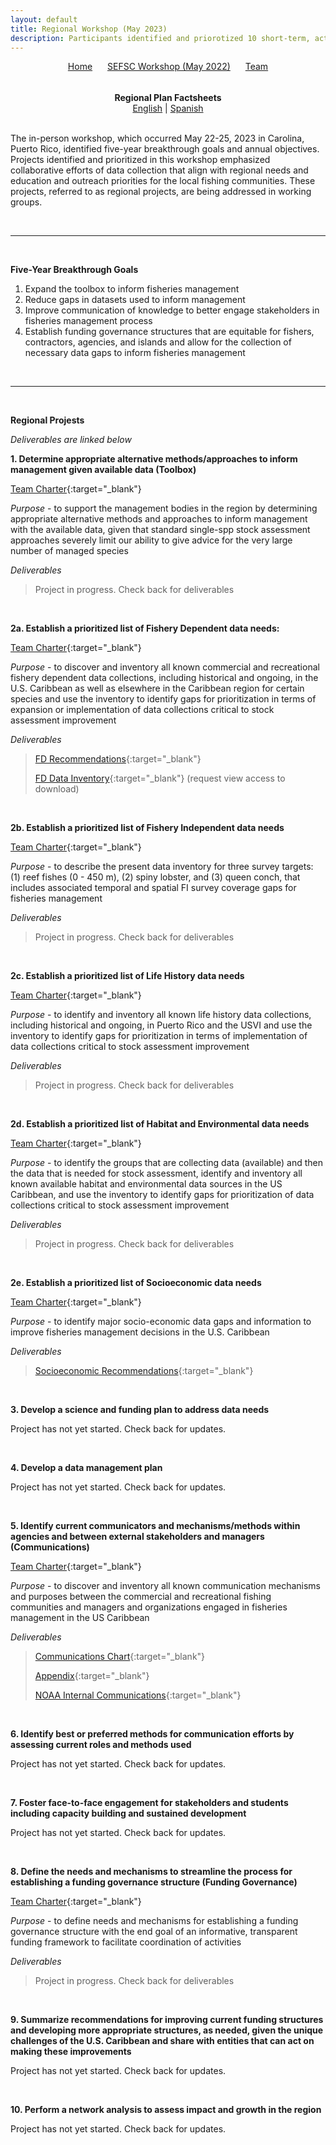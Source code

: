 ```yaml
---
layout: default
title: Regional Workshop (May 2023)
description: Participants identified and priorotized 10 short-term, actionable projects nested under 4 five-year breakthrough goals
---
```


<!-- navigation.html -->
<div style="text-align: center; margin-bottom: 1rem;">
  <a href="./" style="margin-right: 20px; ">Home</a>
  <a href="SEFSC.html" style="margin-right: 20px;">SEFSC Workshop (May 2022)</a>
  <a href="Team.html">Team</a>
</div>

<br>

<center><b>
  Regional Plan Factsheets
</b></center>

<div style="text-align: center;">
  <a href="/SFD-CFB-Caribbean-Strategic-Planning/assets/Factsheet_RegionalPlan_English.pdf" target="_blank">English</a> | <a href="/SFD-CFB-Caribbean-Strategic-Planning/assets/Factsheet_RegionalPlan_Spanish.pdf" target="_blank">Spanish</a>
</div>

<br>

The in-person workshop, which occurred May 22-25, 2023 in Carolina, Puerto Rico, identified five-year breakthrough goals and annual objectives. Projects identified and prioritized in this workshop emphasized collaborative efforts of data collection that align with regional needs and education and outreach priorities for the local fishing communities. These projects, referred to as regional projects, are being addressed in working groups.

<br>

* * *

<br>

**Five-Year Breakthrough Goals**

1. Expand the toolbox to inform fisheries management
2. Reduce gaps in datasets used to inform management
3. Improve communication of knowledge to better engage stakeholders in fisheries management process
4. Establish funding governance structures that are equitable for fishers, contractors, agencies, and islands and allow for the collection of necessary data gaps to inform fisheries management

<br>

* * *

<br>

**Regional Projests**

*Deliverables are linked below*

**1. Determine appropriate alternative methods/approaches to inform management given available data (Toolbox)**

[Team Charter](assets/TC_Toolbox.pdf){:target="_blank"}

*Purpose* - to support the management bodies in the region by determining appropriate alternative methods and approaches to inform management with the available data, given that standard single-spp stock assessment approaches severely limit our ability to give advice for the very large number of managed species

*Deliverables*

> Project in progress. Check back for deliverables

<br>

**2a. Establish a prioritized list of Fishery Dependent data needs:**

[Team Charter](assets/TC_FD.pdf){:target="_blank"} 

*Purpose* - to discover and inventory all known commercial and recreational fishery dependent data collections, including historical and ongoing, in the U.S. Caribbean as well as elsewhere in the Caribbean region for certain species and use the inventory to identify gaps for prioritization in terms of expansion or implementation of data collections critical to stock assessment improvement

*Deliverables*

> [FD Recommendations](assets/CSP_FD_Recommendations_2025.pdf){:target="_blank"}
> 
> [FD Data Inventory](https://docs.google.com/spreadsheets/d/1ZwjcioiZiMqN0lFWoqVVwzZWmNhbQlJ1WWbwds-e5f8/edit?gid=94681785#gid=94681785){:target="_blank"} (request view access to download)

<br>

**2b. Establish a prioritized list of Fishery Independent data needs**

[Team Charter](assets/TC_FI.pdf){:target="_blank"} 

*Purpose* - to describe the present data inventory for three survey targets: (1) reef fishes (0 - 450 m), (2) spiny lobster, and (3) queen conch, that includes associated temporal and spatial FI survey coverage gaps for fisheries management

*Deliverables*

> Project in progress. Check back for deliverables

<br>

**2c. Establish a prioritized list of Life History data needs**

[Team Charter](assets/TC_LifeHistory.pdf){:target="_blank"} 

*Purpose* - to identify and inventory all known life history data collections, including historical and ongoing, in Puerto Rico and the USVI and use the inventory to identify gaps for prioritization in terms of implementation of data collections critical to stock assessment improvement

*Deliverables*

> Project in progress. Check back for deliverables

<br>

**2d. Establish a prioritized list of Habitat and Environmental data needs**

[Team Charter](assets/TC_HabitatEnvironmental.pdf){:target="_blank"} 

*Purpose* - to identify the groups that are collecting data (available) and then the data that is needed for stock assessment, identify and inventory all known available habitat and environmental data sources in the US Caribbean, and use the inventory to identify gaps for prioritization of data collections critical to stock assessment improvement 

*Deliverables*

> Project in progress. Check back for deliverables

<br>

**2e. Establish a prioritized list of Socioeconomic data needs**

[Team Charter](assets/TC_Socioeconomic.pdf){:target="_blank"} 

*Purpose* - to identify major socio-economic data gaps and information to improve fisheries management decisions in the U.S. Caribbean

*Deliverables*

> [Socioeconomic Recommendations](assets/CSP_SocioeconomicRecommendations_2024.pdf){:target="_blank"}

<br>

**3. Develop a science and funding plan to address data needs**

Project has not yet started. Check back for updates.

<br>

**4. Develop a data management plan**

Project has not yet started. Check back for updates.

<br>

**5. Identify current communicators and mechanisms/methods within agencies and between external stakeholders and managers (Communications)**

[Team Charter](assets/TC_Communications.pdf){:target="_blank"} 

*Purpose* - to discover and inventory all known communication mechanisms and purposes between the commercial and recreational fishing communities and managers and organizations engaged in fisheries management in the US Caribbean

*Deliverables*

> [Communications Chart](assets/Caribbean_Communications_Chart_2024.pdf){:target="_blank"}
> 
> [Appendix](assets/CSP_CommunicationsAppendix_2024.pdf){:target="_blank"}
> 
> [NOAA Internal Communications](assets/CSP_CommunicationsNOAAInternal_2024.pdf){:target="_blank"}

<br>

**6. Identify best or preferred methods for communication efforts by assessing current roles and methods used**

Project has not yet started. Check back for updates.

<br>

**7. Foster face-to-face engagement for stakeholders and students including capacity building and sustained development**

Project has not yet started. Check back for updates.

<br>

**8. Define the needs and mechanisms to streamline the process for establishing a funding governance structure (Funding Governance)**

[Team Charter](assets/TC_FundingGovernance.pdf){:target="_blank"} 

*Purpose* - to define needs and mechanisms for establishing a funding governance structure with the end goal of an informative, transparent funding framework to facilitate coordination of activities

*Deliverables*

> Project in progress. Check back for deliverables

<br>

**9. Summarize recommendations for improving current funding structures and developing more appropriate structures, as needed, given the unique challenges of the U.S. Caribbean and share with entities that can act on making these improvements**

Project has not yet started. Check back for updates.

<br>

**10. Perform a network analysis to assess impact and growth in the region**

Project has not yet started. Check back for updates.

